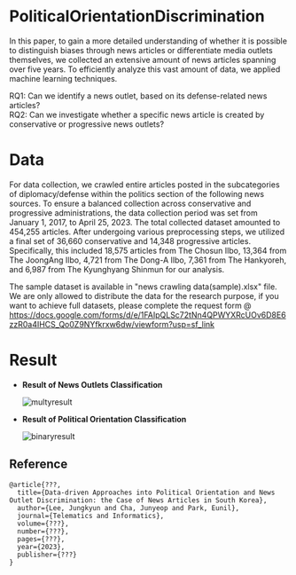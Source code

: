 # PoliticalOrientationDiscrimination

In this paper, to gain a more detailed understanding of whether it is possible to distinguish biases through news articles or differentiate media outlets themselves, we collected an extensive amount of news articles spanning over five years. To efficiently analyze this vast amount of data, we applied machine learning techniques.

RQ1: Can we identify a news outlet, based on its defense-related news articles?                       
RQ2: Can we investigate whether a specific news article is created by conservative or progressive news outlets?


# Data

For data collection, we crawled entire articles posted in the subcategories of diplomacy/defense within the politics section of the following news sources. To ensure a balanced collection across conservative and progressive administrations, the data collection period was set from January 1, 2017, to April 25, 2023. The total collected dataset amounted to 454,255 articles. After undergoing various preprocessing steps, we utilized a final set of 36,660 conservative and 14,348 progressive articles. Specifically, this included 18,575 articles from The Chosun Ilbo, 13,364 from The JoongAng Ilbo, 4,721 from The Dong-A Ilbo, 7,361 from The Hankyoreh, and 6,987 from The Kyunghyang Shinmun for our analysis.

The sample dataset is available in "news crawling data(sample).xlsx" file. We are only allowed to distribute the data for the research purpose, if you want to achieve full datasets, please complete the request form @ https://docs.google.com/forms/d/e/1FAIpQLSc72tNn4QPWYXRcUOv6D8E6zzR0a4IHCS_Qo0Z9NYfkrxw6dw/viewform?usp=sf_link

# Result
- **Result of News Outlets Classification** 
 
   ![multyresult](https://github.com/dxlabskku/PoliticalOrientationDiscrimination/assets/126649723/46673e87-5f28-4cf4-8aa6-d1566f69c3cc)

- **Result of Political Orientation Classification**
     
   ![binaryresult](https://github.com/dxlabskku/PoliticalOrientationDiscrimination/assets/126649723/1a9f60a2-0127-4a74-be9a-f754b7723d03)

## Reference
```
@article{???,
  title={Data-driven Approaches into Political Orientation and News Outlet Discrimination: the Case of News Articles in South Korea},
  author={Lee, Jungkyun and Cha, Junyeop and Park, Eunil},
  journal={Telematics and Informatics},
  volume={???},
  number={???},
  pages={???},
  year={2023},
  publisher={???}
}
```
